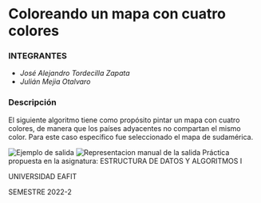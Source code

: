 # Coloreando un mapa con cuatro colores

### INTEGRANTES

- *José Alejandro Tordecilla Zapata*
- *Julián Mejia Otalvaro*

### Descripción

El siguiente algoritmo tiene como propósito pintar un mapa con cuatro colores, de manera que los países adyacentes no compartan el mismo color. Para este caso específico fue seleccionado el mapa de sudamérica.

![Ejemplo de salida](https://github.com/zzuljs/CppLearning/blob/master/CppLearning/raw/master/Itachi.jpg)
![Representacion manual de la salida](https://github.com/zzuljs/CppLearning/blob/master/CppLearning/raw/master/Itachi.jpg)
Práctica propuesta en la asignatura:
ESTRUCTURA DE DATOS Y ALGORITMOS I

UNIVERSIDAD EAFIT

SEMESTRE 2022-2
